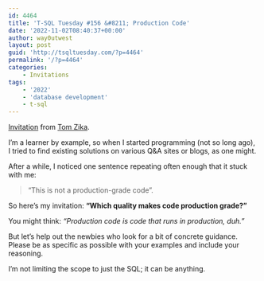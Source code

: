 ```yaml
---
id: 4464
title: 'T-SQL Tuesday #156 &#8211; Production Code'
date: '2022-11-02T08:40:37+00:00'
author: way0utwest
layout: post
guid: 'http://tsqltuesday.com/?p=4464'
permalink: '/?p=4464'
categories:
    - Invitations
tags:
    - '2022'
    - 'database development'
    - t-sql
---
```


[Invitation](https://straightforwardsql.com/posts/production-code/) from [Tom Zika](https://straightforwardsql.com/).

I’m a learner by example, so when I started programming (not so long ago), I tried to find existing solutions on various Q&amp;A sites or blogs, as one might.

After a while, I noticed one sentence repeating often enough that it stuck with me:

> “This is not a production-grade code”.

So here’s my invitation: **“Which quality makes code production grade?”**

You might think: *“Production code is code that runs in production, duh.”*

But let’s help out the newbies who look for a bit of concrete guidance.  
Please be as specific as possible with your examples and include your reasoning.

I’m not limiting the scope to just the SQL; it can be anything.